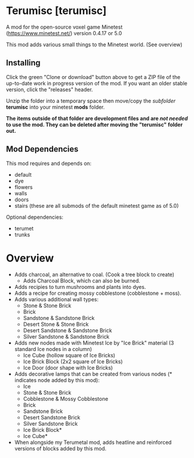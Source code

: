 # Terumisc [terumisc]
A mod for the open-source voxel game Minetest (https://www.minetest.net/) version 0.4.17 or 5.0

This mod adds various small things to the Minetest world. (See overview)

## Installing
Click the green "Clone or download" button above to get a ZIP file of the up-to-date work in progress version of the mod. If you want an older stable version, click the "releases" header.

Unzip the folder into a temporary space then move/copy the *subfolder* **terumisc** into your minetest **mods** folder.

**The items outside of that folder are development files and are *not needed* to use the mod. They can be deleted after moving the "terumisc" folder out.**

## Mod Dependencies
This mod requires and depends on:
* default
* dye
* flowers
* walls
* doors
* stairs
(these are all submods of the default minetest game as of 5.0)

Optional dependencies:
* terumet
* trunks

# Overview

* Adds charcoal, an alternative to coal. (Cook a tree block to create)
    * Adds Charcoal Block, which can also be burned.
* Adds recipies to turn mushrooms and plants into dyes.
* Adds a recipe for creating mossy cobblestone (cobblestone + moss).
* Adds various additional wall types:
    * Stone & Stone Brick
    * Brick
    * Sandstone & Sandstone Brick
    * Desert Stone & Stone Brick
    * Desert Sandstone & Sandstone Brick
    * Silver Sandstone & Sandstone Brick
* Adds new nodes made with Minetest Ice by "Ice Brick" material (3 standard Ice nodes in a column)
    * Ice Cube (hollow square of Ice Bricks)
    * Ice Brick Block (2x2 square of Ice Bricks)
    * Ice Door (door shape with Ice Bricks)
* Adds decorative lamps that can be created from various nodes (* indicates node added by this mod):
    * Ice
    * Stone & Stone Brick
    * Cobblestone & Mossy Cobblestone
    * Brick
    * Sandstone Brick
    * Desert Sandstone Brick
    * Silver Sandstone Brick
    * Ice Brick Block*
    * Ice Cube*
* When alongside my Terumetal mod, adds heatline and reinforced versions of blocks added by this mod.